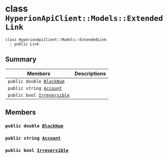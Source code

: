 # class `HyperionApiClient::Models::ExtendedLink` 

```
class HyperionApiClient::Models::ExtendedLink
  : public Link
```

## Summary

 Members                        | Descriptions                                
--------------------------------|---------------------------------------------
`public double `[`BlockNum`](#class_hyperion_api_client_1_1_models_1_1_extended_link_1a2aafa89383ad9f55ae828dc982d9089c) | 
`public string `[`Account`](#class_hyperion_api_client_1_1_models_1_1_extended_link_1a8edb7e614aa530a58c647d8d273b1d8b) | 
`public bool `[`Irreversible`](#class_hyperion_api_client_1_1_models_1_1_extended_link_1ab90ba9686a015d137904da496d6a993f) | 

## Members

### `public double `[`BlockNum`](#class_hyperion_api_client_1_1_models_1_1_extended_link_1a2aafa89383ad9f55ae828dc982d9089c) 

### `public string `[`Account`](#class_hyperion_api_client_1_1_models_1_1_extended_link_1a8edb7e614aa530a58c647d8d273b1d8b) 

### `public bool `[`Irreversible`](#class_hyperion_api_client_1_1_models_1_1_extended_link_1ab90ba9686a015d137904da496d6a993f) 

